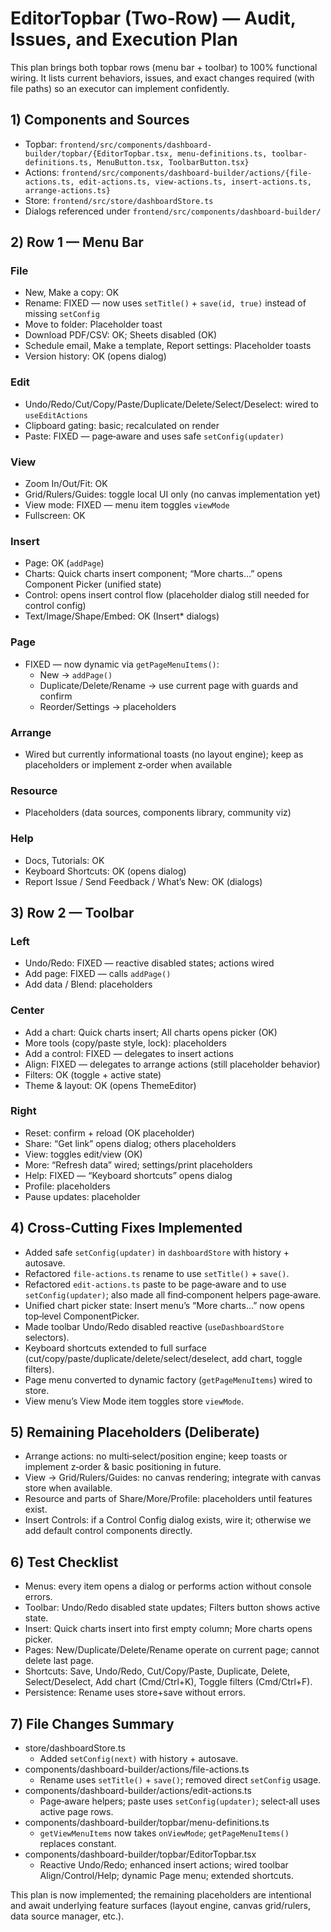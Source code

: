 # EditorTopbar (Two‑Row) — Audit, Issues, and Execution Plan

This plan brings both topbar rows (menu bar + toolbar) to 100% functional wiring. It lists current behaviors, issues, and exact changes required (with file paths) so an executor can implement confidently.

## 1) Components and Sources
- Topbar: `frontend/src/components/dashboard-builder/topbar/{EditorTopbar.tsx, menu-definitions.ts, toolbar-definitions.ts, MenuButton.tsx, ToolbarButton.tsx}`
- Actions: `frontend/src/components/dashboard-builder/actions/{file-actions.ts, edit-actions.ts, view-actions.ts, insert-actions.ts, arrange-actions.ts}`
- Store: `frontend/src/store/dashboardStore.ts`
- Dialogs referenced under `frontend/src/components/dashboard-builder/`

## 2) Row 1 — Menu Bar

### File
- New, Make a copy: OK
- Rename: FIXED — now uses `setTitle()` + `save(id, true)` instead of missing `setConfig`
- Move to folder: Placeholder toast
- Download PDF/CSV: OK; Sheets disabled (OK)
- Schedule email, Make a template, Report settings: Placeholder toasts
- Version history: OK (opens dialog)

### Edit
- Undo/Redo/Cut/Copy/Paste/Duplicate/Delete/Select/Deselect: wired to `useEditActions`
- Clipboard gating: basic; recalculated on render
- Paste: FIXED — page‑aware and uses safe `setConfig(updater)`

### View
- Zoom In/Out/Fit: OK
- Grid/Rulers/Guides: toggle local UI only (no canvas implementation yet)
- View mode: FIXED — menu item toggles `viewMode`
- Fullscreen: OK

### Insert
- Page: OK (`addPage`)
- Charts: Quick charts insert component; “More charts…” opens Component Picker (unified state)
- Control: opens insert control flow (placeholder dialog still needed for control config)
- Text/Image/Shape/Embed: OK (Insert* dialogs)

### Page
- FIXED — now dynamic via `getPageMenuItems()`:
  - New → `addPage()`
  - Duplicate/Delete/Rename → use current page with guards and confirm
  - Reorder/Settings → placeholders

### Arrange
- Wired but currently informational toasts (no layout engine); keep as placeholders or implement z‑order when available

### Resource
- Placeholders (data sources, components library, community viz)

### Help
- Docs, Tutorials: OK
- Keyboard Shortcuts: OK (opens dialog)
- Report Issue / Send Feedback / What’s New: OK (dialogs)

## 3) Row 2 — Toolbar

### Left
- Undo/Redo: FIXED — reactive disabled states; actions wired
- Add page: FIXED — calls `addPage()`
- Add data / Blend: placeholders

### Center
- Add a chart: Quick charts insert; All charts opens picker (OK)
- More tools (copy/paste style, lock): placeholders
- Add a control: FIXED — delegates to insert actions
- Align: FIXED — delegates to arrange actions (still placeholder behavior)
- Filters: OK (toggle + active state)
- Theme & layout: OK (opens ThemeEditor)

### Right
- Reset: confirm + reload (OK placeholder)
- Share: “Get link” opens dialog; others placeholders
- View: toggles edit/view (OK)
- More: “Refresh data” wired; settings/print placeholders
- Help: FIXED — “Keyboard shortcuts” opens dialog
- Profile: placeholders
- Pause updates: placeholder

## 4) Cross‑Cutting Fixes Implemented
- Added safe `setConfig(updater)` in `dashboardStore` with history + autosave.
- Refactored `file-actions.ts` rename to use `setTitle()` + `save()`.
- Refactored `edit-actions.ts` paste to be page‑aware and to use `setConfig(updater)`; also made all find‑component helpers page‑aware.
- Unified chart picker state: Insert menu’s “More charts…” now opens top‑level ComponentPicker.
- Made toolbar Undo/Redo disabled reactive (`useDashboardStore` selectors).
- Keyboard shortcuts extended to full surface (cut/copy/paste/duplicate/delete/select/deselect, add chart, toggle filters).
- Page menu converted to dynamic factory (`getPageMenuItems`) wired to store.
- View menu’s View Mode item toggles store `viewMode`.

## 5) Remaining Placeholders (Deliberate)
- Arrange actions: no multi‑select/position engine; keep toasts or implement z‑order & basic positioning in future.
- View → Grid/Rulers/Guides: no canvas rendering; integrate with canvas store when available.
- Resource and parts of Share/More/Profile: placeholders until features exist.
- Insert Controls: if a Control Config dialog exists, wire it; otherwise we add default control components directly.

## 6) Test Checklist
- Menus: every item opens a dialog or performs action without console errors.
- Toolbar: Undo/Redo disabled state updates; Filters button shows active state.
- Insert: Quick charts insert into first empty column; More charts opens picker.
- Pages: New/Duplicate/Delete/Rename operate on current page; cannot delete last page.
- Shortcuts: Save, Undo/Redo, Cut/Copy/Paste, Duplicate, Delete, Select/Deselect, Add chart (Cmd/Ctrl+K), Toggle filters (Cmd/Ctrl+F).
- Persistence: Rename uses store+save without errors.

## 7) File Changes Summary
- store/dashboardStore.ts
  - Added `setConfig(next)` with history + autosave.
- components/dashboard-builder/actions/file-actions.ts
  - Rename uses `setTitle()` + `save()`; removed direct `setConfig` usage.
- components/dashboard-builder/actions/edit-actions.ts
  - Page‑aware helpers; paste uses `setConfig(updater)`; select‑all uses active page rows.
- components/dashboard-builder/topbar/menu-definitions.ts
  - `getViewMenuItems` now takes `onViewMode`; `getPageMenuItems()` replaces constant.
- components/dashboard-builder/topbar/EditorTopbar.tsx
  - Reactive Undo/Redo; enhanced insert actions; wired toolbar Align/Control/Help; dynamic Page menu; extended shortcuts.

This plan is now implemented; the remaining placeholders are intentional and await underlying feature surfaces (layout engine, canvas grid/rulers, data source manager, etc.).
